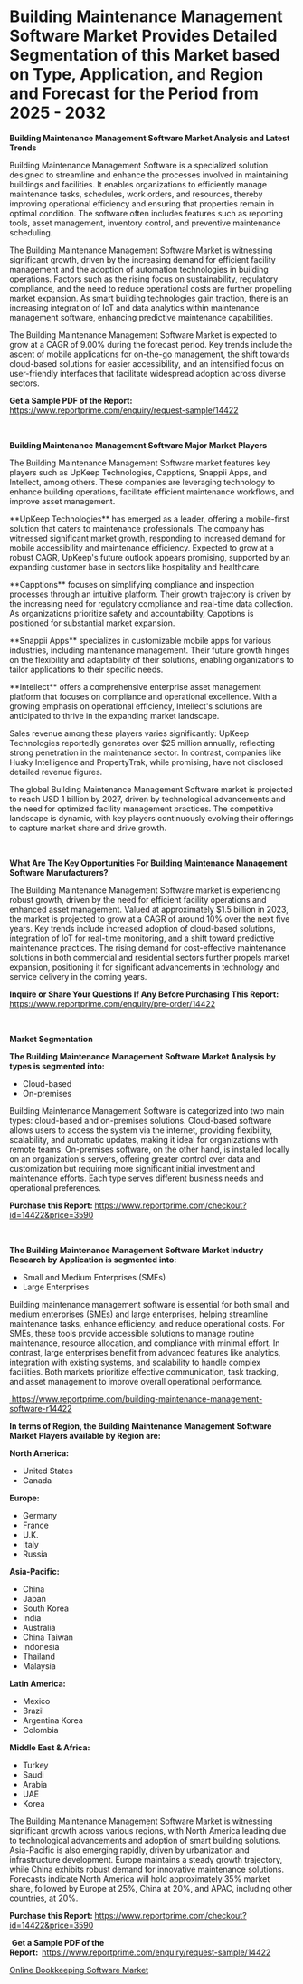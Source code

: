 <p><h1>Building Maintenance Management Software Market Provides Detailed Segmentation of this Market based on Type, Application, and Region and Forecast for the Period from 2025 - 2032</h1></p><p><strong>Building Maintenance Management Software Market Analysis and Latest Trends</strong></p>
<p><p>Building Maintenance Management Software is a specialized solution designed to streamline and enhance the processes involved in maintaining buildings and facilities. It enables organizations to efficiently manage maintenance tasks, schedules, work orders, and resources, thereby improving operational efficiency and ensuring that properties remain in optimal condition. The software often includes features such as reporting tools, asset management, inventory control, and preventive maintenance scheduling.</p><p>The Building Maintenance Management Software Market is witnessing significant growth, driven by the increasing demand for efficient facility management and the adoption of automation technologies in building operations. Factors such as the rising focus on sustainability, regulatory compliance, and the need to reduce operational costs are further propelling market expansion. As smart building technologies gain traction, there is an increasing integration of IoT and data analytics within maintenance management software, enhancing predictive maintenance capabilities.</p><p>The Building Maintenance Management Software Market is expected to grow at a CAGR of 9.00% during the forecast period. Key trends include the ascent of mobile applications for on-the-go management, the shift towards cloud-based solutions for easier accessibility, and an intensified focus on user-friendly interfaces that facilitate widespread adoption across diverse sectors.</p></p>
<p><strong>Get a Sample PDF of the Report:&nbsp;</strong> <a href="https://www.reportprime.com/enquiry/request-sample/14422?utm_campaign=2335&utm_medium=2&utm_source=Github&utm_content=ia&utm_term=20032025&utm_id=building-maintenance-management-software">https://www.reportprime.com/enquiry/request-sample/14422</a></p>
<p>&nbsp;</p>
<p><strong>Building Maintenance Management Software Major Market Players</strong></p>
<p><p>The Building Maintenance Management Software market features key players such as UpKeep Technologies, Capptions, Snappii Apps, and Intellect, among others. These companies are leveraging technology to enhance building operations, facilitate efficient maintenance workflows, and improve asset management.</p><p>**UpKeep Technologies** has emerged as a leader, offering a mobile-first solution that caters to maintenance professionals. The company has witnessed significant market growth, responding to increased demand for mobile accessibility and maintenance efficiency. Expected to grow at a robust CAGR, UpKeep's future outlook appears promising, supported by an expanding customer base in sectors like hospitality and healthcare.</p><p>**Capptions** focuses on simplifying compliance and inspection processes through an intuitive platform. Their growth trajectory is driven by the increasing need for regulatory compliance and real-time data collection. As organizations prioritize safety and accountability, Capptions is positioned for substantial market expansion.</p><p>**Snappii Apps** specializes in customizable mobile apps for various industries, including maintenance management. Their future growth hinges on the flexibility and adaptability of their solutions, enabling organizations to tailor applications to their specific needs.</p><p>**Intellect** offers a comprehensive enterprise asset management platform that focuses on compliance and operational excellence. With a growing emphasis on operational efficiency, Intellect's solutions are anticipated to thrive in the expanding market landscape.</p><p>Sales revenue among these players varies significantly: UpKeep Technologies reportedly generates over $25 million annually, reflecting strong penetration in the maintenance sector. In contrast, companies like Husky Intelligence and PropertyTrak, while promising, have not disclosed detailed revenue figures.</p><p>The global Building Maintenance Management Software market is projected to reach USD 1 billion by 2027, driven by technological advancements and the need for optimized facility management practices. The competitive landscape is dynamic, with key players continuously evolving their offerings to capture market share and drive growth.</p></p>
<p>&nbsp;</p>
<p><strong>What Are The Key Opportunities For Building Maintenance Management Software Manufacturers?</strong></p>
<p><p>The Building Maintenance Management Software market is experiencing robust growth, driven by the need for efficient facility operations and enhanced asset management. Valued at approximately $1.5 billion in 2023, the market is projected to grow at a CAGR of around 10% over the next five years. Key trends include increased adoption of cloud-based solutions, integration of IoT for real-time monitoring, and a shift toward predictive maintenance practices. The rising demand for cost-effective maintenance solutions in both commercial and residential sectors further propels market expansion, positioning it for significant advancements in technology and service delivery in the coming years.</p></p>
<p><strong>Inquire or Share Your Questions If Any Before Purchasing This Report:</strong> <a href="https://www.reportprime.com/enquiry/pre-order/14422?utm_campaign=2335&utm_medium=2&utm_source=Github&utm_content=ia&utm_term=20032025&utm_id=building-maintenance-management-software">https://www.reportprime.com/enquiry/pre-order/14422</a></p>
<p>&nbsp;</p>
<p><strong>Market Segmentation</strong></p>
<p><strong>The Building Maintenance Management Software Market Analysis by types is segmented into:</strong></p>
<p><ul><li>Cloud-based</li><li>On-premises</li></ul></p>
<p><p>Building Maintenance Management Software is categorized into two main types: cloud-based and on-premises solutions. Cloud-based software allows users to access the system via the internet, providing flexibility, scalability, and automatic updates, making it ideal for organizations with remote teams. On-premises software, on the other hand, is installed locally on an organization's servers, offering greater control over data and customization but requiring more significant initial investment and maintenance efforts. Each type serves different business needs and operational preferences.</p></p>
<p><strong>Purchase this Report:&nbsp;</strong><a href="https://www.reportprime.com/checkout?id=14422&price=3590&utm_campaign=2335&utm_medium=2&utm_source=Github&utm_content=ia&utm_term=20032025&utm_id=building-maintenance-management-software">https://www.reportprime.com/checkout?id=14422&price=3590</a></p>
<p>&nbsp;</p>
<p><strong>The Building Maintenance Management Software Market Industry Research by Application is segmented into:</strong></p>
<p><ul><li>Small and Medium Enterprises (SMEs)</li><li>Large Enterprises</li></ul></p>
<p><p>Building maintenance management software is essential for both small and medium enterprises (SMEs) and large enterprises, helping streamline maintenance tasks, enhance efficiency, and reduce operational costs. For SMEs, these tools provide accessible solutions to manage routine maintenance, resource allocation, and compliance with minimal effort. In contrast, large enterprises benefit from advanced features like analytics, integration with existing systems, and scalability to handle complex facilities. Both markets prioritize effective communication, task tracking, and asset management to improve overall operational performance.</p></p>
<p><a href="https://www.reportprime.com/building-maintenance-management-software-r14422?utm_campaign=2335&utm_medium=2&utm_source=Github&utm_content=ia&utm_term=20032025&utm_id=building-maintenance-management-software">&nbsp;https://www.reportprime.com/building-maintenance-management-software-r14422</a></p>
<p><strong>In terms of Region, the Building Maintenance Management Software Market Players available by Region are:</strong></p>
<p>
    <p> <strong> North America: </strong>
        <ul>
            <li>United States</li>
            <li>Canada</li>
        </ul>
        </p> 
    <p> <strong> Europe: </strong>
        <ul>
            <li>Germany</li>
            <li>France</li>
            <li>U.K.</li>
            <li>Italy</li>
            <li>Russia</li>
        </ul>
        </p> 
    <p> <strong> Asia-Pacific: </strong>
        <ul>
            <li>China</li>
            <li>Japan</li>
            <li>South Korea</li>
            <li>India</li>
            <li>Australia</li>
            <li>China Taiwan</li>
            <li>Indonesia</li>
            <li>Thailand</li>
            <li>Malaysia</li>
        </ul>
        </p> 
    <p> <strong> Latin America: </strong>
        <ul>
            <li>Mexico</li>
            <li>Brazil</li>
            <li>Argentina Korea</li>
            <li>Colombia</li>
        </ul>
        </p> 
    <p> <strong> Middle East & Africa: </strong>
        <ul>
            <li>Turkey</li>
            <li>Saudi</li>
            <li>Arabia</li>
            <li>UAE</li>
            <li>Korea</li>
        </ul>
    </p>
    </p>
<p><p>The Building Maintenance Management Software Market is witnessing significant growth across various regions, with North America leading due to technological advancements and adoption of smart building solutions. Asia-Pacific is also emerging rapidly, driven by urbanization and infrastructure development. Europe maintains a steady growth trajectory, while China exhibits robust demand for innovative maintenance solutions. Forecasts indicate North America will hold approximately 35% market share, followed by Europe at 25%, China at 20%, and APAC, including other countries, at 20%.</p></p>
<p><strong>Purchase this Report: </strong><a href="https://www.reportprime.com/checkout?id=14422&price=3590&utm_campaign=2335&utm_medium=2&utm_source=Github&utm_content=ia&utm_term=20032025&utm_id=building-maintenance-management-software">https://www.reportprime.com/checkout?id=14422&price=3590</a></p>
<p>&nbsp;<strong>Get a Sample PDF of the Report:&nbsp;&nbsp;</strong><a href="https://www.reportprime.com/enquiry/request-sample/14422?utm_campaign=2335&utm_medium=2&utm_source=Github&utm_content=ia&utm_term=20032025&utm_id=building-maintenance-management-software">https://www.reportprime.com/enquiry/request-sample/14422</a></p>
<p><strong></strong></p>
<p><p><a href="https://github.com/norbeludie83/Market-Research-Report-List-1/blob/main/online-bookkeeping-software-market.md?utm_campaign=2335&utm_medium=2&utm_source=Github&utm_content=ia&utm_term=20032025&utm_id=building-maintenance-management-software">Online Bookkeeping Software Market</a></p></p>